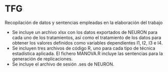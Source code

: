 # TFG
Recopilación de datos y sentencias empleadas en la elaboración del trabajo

- Se incluye un archivo xlsx con los datos exportados de NEURON para cada uno de los tratamientos, así como el tratamiento de los datos para obtener los valores definidos como variables dependientes I1, I2, I3 e I4.
- Se incluyen tres archivos de código R, uno para cada tipo de técnica estadística aplicada. El fichero MANOVA.R incluye las sentencias para la generación de replicaciones.
- Se incluye el archivo de sesión .ses de NEURON.


